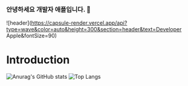 ### 안녕하세요 개발자 애플입니다. 👋
![header](https://capsule-render.vercel.app/api?type=wave&color=auto&height=300&section=header&text=Developer Apple&fontSize=90)

# Introduction
![Anurag's GitHub stats](https://github-readme-stats.vercel.app/api?username=Jodongjin&show_icons=true&theme=radical)
![Top Langs](https://github-readme-stats.vercel.app/api/top-langs/?username=Jodongjin&langs_count=10&layout=compact&theme=dark)
